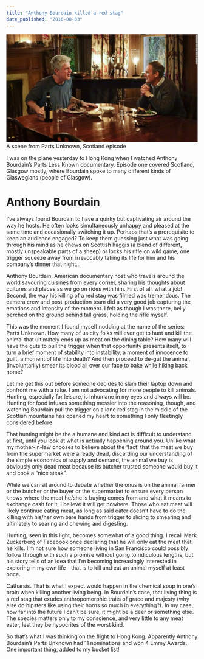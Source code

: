 ```yaml
---
title: "Anthony Bourdain killed a red stag"
date_published: "2016-08-03"
---
```


![anthony bourdain parts unknown scotland](images/150505094809-01-parts-unknown-scotland-super-169-1024x576.jpg) A scene from Parts Unknown, Scotland episode

I was on the plane yesterday to Hong Kong when I watched Anthony Bourdain’s Parts Less Known documentary. Episode one covered Scotland, Glasgow mostly, where Bourdain spoke to many different kinds of Glaswegians (people of Glasgow).

# Anthony Bourdain

I’ve always found Bourdain to have a quirky but captivating air around the way he hosts. He often looks simultaneously unhappy and pleased at the same time and occasionally switching it up. Perhaps that’s a prerequisite to keep an audience engaged? To keep them guessing just what was going through his mind as he chews on Scottish haggis (a blend of different, mostly unspeakable parts of a sheep) or locks his rifle on wild game, one trigger squeeze away from irrevocably taking its life for him and his company’s dinner that night…

Anthony Bourdain. American documentary host who travels around the world savouring cuisines from every corner, sharing his thoughts about cultures and places as we go on rides with him. First of all, what a job! Second, the way his killing of a red stag was filmed was tremendous. The camera crew and post-production team did a very good job capturing the emotions and intensity of the moment. I felt as though I was there, belly perched on the ground behind tall grass, holding the rifle myself.

This was the moment I found myself nodding at the name of the series: Parts Unknown. How many of us city folks will ever get to hunt and kill the animal that ultimately ends up as meat on the dining table? How many will have the guts to pull the trigger when that opportunity presents itself, to turn a brief moment of stability into instability, a moment of innocence to guilt, a moment of life into death? And then proceed to de-gut the animal, (involuntarily) smear its blood all over our face to bake while hiking back home?

Let me get this out before someone decides to slam their laptop down and confront me with a rake. I am not advocating for more people to kill animals. Hunting, especially for leisure, is inhumane in my eyes and always will be. Hunting for food infuses something messier into the reasoning, though, and watching Bourdain pull the trigger on a lone red stag in the middle of the Scottish mountains has opened my heart to something I only fleetingly considered before.

That hunting might be the a humane and kind act is difficult to understand at first, until you look at what is actually happening around you. Unlike what my mother-in-law chooses to believe about the ‘fact’ that the meat we buy from the supermarket were already dead, discarding our understanding of the simple economics of supply and demand, the animal we buy is obviously only dead meat because its butcher trusted someone would buy it and cook a “nice steak”.

While we can sit around to debate whether the onus is on the animal farmer or the butcher or the buyer or the supermarket to ensure every person knows where the meat he/she is buying comes from and what it means to exchange cash for it, I believe it will get nowhere. Those who eat meat will likely continue eating meat, as long as said eater doesn’t have to do the killing with his/her own bare hands from trigger to slicing to smearing and ultimately to searing and chewing and digesting.

Hunting, seen in this light, becomes somewhat of a good thing. I recall Mark Zuckerberg of Facebook once declaring that he will only eat the meat that he kills. I’m not sure how someone living in San Francisco could possibly follow through with such a promise without going to ridiculous lengths, but his story tells of an idea that I’m becoming increasingly interested in exploring in my own life - that is to kill and eat an animal myself at least once.

Catharsis. That is what I expect would happen in the chemical soup in one’s brain when killing another living being. In Bourdain’s case, that living thing is a red stag that exudes anthropomorphic traits of grace and majesty (why else do hipsters like using their horns so much in everything?). In my case, how far into the future I can’t be sure, it might be a deer or something else. The species matters only to my conscience, and very little to any meat eater, lest they be hypocrites of the worst kind.

So that’s what I was thinking on the flight to Hong Kong. Apparently Anthony Bourdain’s Parts Unknown had 11 nominations and won 4 Emmy Awards. One important thing, added to my bucket list!
